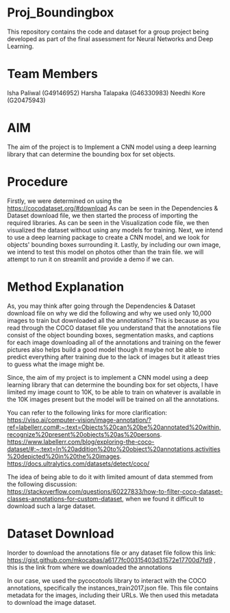 # Proj_Boundingbox
This repository contains the code and dataset for a group project being developed as part of the final assessment for Neural Networks and Deep Learning.

# Team Members
Isha Paliwal (G49146952)
Harsha Talapaka (G46330983)
Needhi Kore (G20475943)

# AIM
The aim of the project is to Implement a CNN model using a deep learning library that can determine the bounding box for set objects. 

# Procedure
Firstly, we were determined on using the https://cocodataset.org/#download
As can be seen in the Dependencies & Dataset download file, we then started the process of importing the required libraries.
As can be seen in the Visualization code file, we then visualized the dataset without using any models for training.
Next, we intend to use a deep learning package to create a CNN model, and we look for objects' bounding boxes surrounding it.
Lastly, by including our own image, we intend to test this model on photos other than the train file.
we will attempt to run it on streamlit and provide a demo if we can.

# Method Explanation
As, you may think after going through the Dependencies & Dataset download file on why we did the following and why we used only 10,000 images to train but downloaded all the annotations?
This is because as you read through the COCO dataset file you understand that the annotations file consist of the object bounding boxes, segmentation masks, and captions for each image downloading all of the annotations and training on the fewer pictures also helps build a good model though it maybe not be able to predict everything after training due to the lack of images but it atleast tries to guess what the image might be.

Since, the aim of my project is to implement a CNN model using a deep learning library that can determine the bounding box for set objects, I have limited my image count to 10K, to be able to train on whatever is available in the 10K images present but the model will be trained on all the annotations.

You can refer to the following links for more clarification:
https://viso.ai/computer-vision/image-annotation/?ref=labellerr.com#:~:text=Objects%20can%20be%20annotated%20within,recognize%20present%20objects%20as%20persons. 
https://www.labellerr.com/blog/exploring-the-coco-dataset/#:~:text=In%20addition%20to%20object%20annotations,activities%20depicted%20in%20the%20images.
https://docs.ultralytics.com/datasets/detect/coco/

The idea of being able to do it with limited amount of data stemmed from the following discussion: https://stackoverflow.com/questions/60227833/how-to-filter-coco-dataset-classes-annotations-for-custom-dataset, when we found it difficult to download such a large dataset.

# Dataset Download
Inorder to download the annotations file or any dataset file follow this link: https://gist.github.com/mkocabas/a6177fc00315403d31572e17700d7fd9 , this is the link from where we downloaded the annotations 


In our case, we used the pycocotools library to interact with the COCO annotations, specifically the instances_train2017.json file. This file contains metadata for the images, including their URLs. We then used this metadata to download the image dataset.
